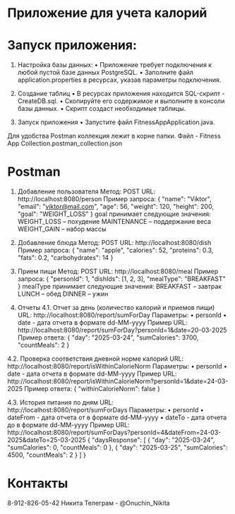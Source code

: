 # Приложение для учета калорий

# Запуск приложения:
1. Настройка базы данных:
• Приложение требует подключения к любой пустой базе данных PostgreSQL.
• Заполните файл application.properties в ресурсах, указав параметры подключения.

2. Создание таблиц
• В ресурсах приложения находится SQL-скрипт - CreateDB.sql.
• Скопируйте его содержимое и выполните в консоли базы данных.
• Скрипт создаст необходимые таблицы.
3. Запуск приложения
• Запустите файл FitnessAppApplication.java.

Для удобства Postman коллекция лежит в корне папки. 
Файл - Fitness App Collection.postman_collection.json

# Postman
1. Добавление пользователя
Метод: POST
URL: http://localhost:8080/person
Пример запроса:
   {
   "name": "Viktor",
   "email": "viktor@mail.com",
   "age": 56,
   "weight": 120,
   "height": 200,
   "goal": "WEIGHT_LOSS"
   }
goal принимает следующие значения:
WEIGHT_LOSS – похудение
MAINTENANCE – поддержание веса
WEIGHT_GAIN – набор массы

2. Добавление блюда
Метод: POST
URL: http://localhost:8080/dish
Пример запроса:
   {
   "name": "apple",
   "calories": 52,
   "proteins": 0.3,
   "fats": 0.2,
   "carbohydrates": 14
   }

3. Прием пищи
Метод: POST
URL: http://localhost:8080/meal
Пример запроса:
   {
    "personId": 1,
    "dishIds": [1, 2, 3],
    "mealType": "BREAKFAST"
    }
mealType принимает следующие значения:
BREAKFAST – завтрак
LUNCH – обед
DINNER – ужин

4. Отчеты
4.1. Отчет за день (количество калорий и приемов пищи)
URL: http://localhost:8080/report/sumForDay
Параметры:
• personId 
• date - дата отчета в формате dd-MM-yyyy
Пример URL: http://localhost:8080/report/sumForDay?personId=1&date=20-03-2025
Пример ответа:
   {
    "day": "2025-03-24",
    "sumCalories": 3700,
    "countMeals": 2
    }

4.2. Проверка соответствия дневной норме калорий
URL: http://localhost:8080/report/isWithinCalorieNorm
Параметры:
• personId
• date - дата отчета в формате dd-MM-yyyy
Пример URL: http://localhost:8080/report/isWithinCalorieNorm?personId=1&date=24-03-2025
Пример ответа:
    {
    "withinCalorieNorm": false
    }

4.3. История питания по дням 
URL: http://localhost:8080/report/sumForDays
Параметры:
• personId
• dateFrom - дата отчета от в формате dd-MM-yyyy
• dateTo - дата отчета до в формате dd-MM-yyyy
Пример URL: http://localhost:8080/report/sumForDays?personId=4&dateFrom=24-03-2025&dateTo=25-03-2025
    {
    "daysResponse": [
    {
    "day": "2025-03-24",
    "sumCalories": 0,
    "countMeals": 0
    },
    {
    "day": "2025-03-25",
    "sumCalories": 4500,
    "countMeals": 2
    }
    ]
    }

# Контакты
8-912-826-05-42 Никита
Телеграм - @Onuchin_Nikita
